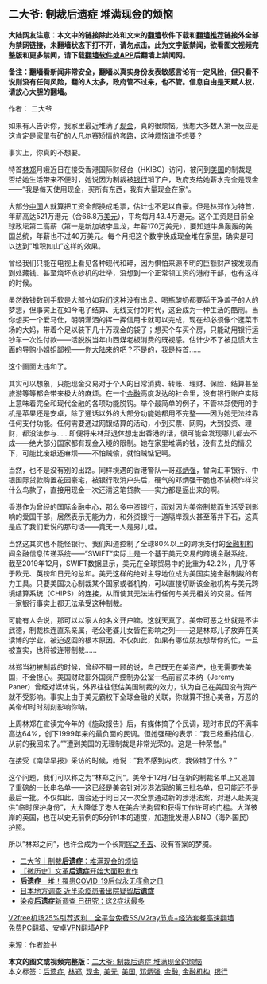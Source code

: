  <h2>二大爷: 制裁后遗症 堆满现金的烦恼</h2> <p class="notice"><b>大陆网友注意：本文中的链接除此处和文末的<a href="https://github.com/bannedbook/fanqiang" >翻墙</a>软件下载和<a href="https://github.com/killgcd/justmysocks/blob/master/README.md">翻墙推荐</a>链接外全部为禁网链接，未翻墙状态下打不开，请勿点击。此为文字版禁闻，欲看图文视频完整版和更多禁闻，请下载<a href="https://github.com/bannedbook/fanqiang">翻墙软件或APP</a>后翻墙上禁闻网。</p><p>备注：翻墙看新闻非常安全，翻墙以真实身份发表敏感言论有一定风险，但只看不说则没有任何风险，翻的人太多，政府管不过来，也不管。信息自由是天赋人权，请放心大胆的翻墙。</b></p>  <div class="entry"> <p>作者： 二大爷</p> <p>如果有人告诉你，我家里最近堆满了<a href="https://www.bannedbook.org/bnews/tag/%E7%8E%B0%E9%87%91/" class="st_tag internal_tag" rel="tag" title="标签 现金 下的日志">现金</a>，真的很烦恼。我想大多数人第一反应是这肯定是家里有矿的人凡尔赛矫情的套路，这种烦恼谁不想要？</p> <p>事实上，你真的不想要。</p> <p>特首<a href="https://www.bannedbook.org/bnews/tag/%E6%9E%97%E9%83%91/" class="st_tag internal_tag" rel="tag" title="标签 林郑 下的日志">林郑</a>月娥近日在接受香港国际财经台（HKIBC）访问，被问到<a href="https://www.bannedbook.org/bnews/tag/%e7%be%8e%e5%9b%bd/" class="st_tag internal_tag" rel="tag" title="标签 美国 下的日志">美国</a>的制裁是否给她生活带来不便时，她说因为制裁被<a href="https://www.bannedbook.org/bnews/tag/%e9%93%b6%e8%a1%8c/" class="st_tag internal_tag" rel="tag" title="标签 银行 下的日志">银行</a>销了户，政府支给她薪水完全是现金——&#8221;我是每天使用现金，买所有东西，我有大量现金在家&#8221;。</p>  <p>大部分<span class='wp_keywordlink_affiliate'><a href="https://www.bannedbook.org/" title="中国" target="_blank">中国</a></span>人就算把工资全部换成毛票，估计也不足以自豪。但是林郑作为特首，年薪高达521万港元（合66.8万<a href="https://www.bannedbook.org/bnews/tag/%e7%be%8e%e5%85%83/" class="st_tag internal_tag" rel="tag" title="标签 美元 下的日志">美元</a>），平均每月43.4万港元。这个工资是目前全球政坛第二高薪（第一是新加坡李显龙，年薪170万美元），要知道牛鼻轰轰的美国总统，年薪也不过40万美元。每个月把这个数字换成现金堆在家里，确实是可以达到&#8221;堆积如山&#8221;这样的效果。</p> <p>曾经我们只能在电视上看见各种现代和珅，因为惧怕来源不明的巨额财产被发现而到处藏钱、甚至烧坏点钞机的壮举，没想到一个正常领工资的港府干部，也有这样的时候。</p> <p>虽然数钱数到手软是大部分如我们这种没有出息、喝瓶酸奶都要舔干净盖子的人的梦想，但事实上在如今电子结算、无线支付的时代，这会成为一种生活的酷刑。当你想买一个爱马仕，明明潇洒的挥一挥信用卡就可以完成，现在却必须像个逛菜市场的大妈，带着个足以装下几十万现金的袋子；想买个车买个房，只能动用银行运钞车一次性付款——活脱脱当年山西煤老板消费的既视感。估计少不了被见惯大世面的导购小姐姐鄙视——你<span class='wp_keywordlink_affiliate'><a href="https://www.bannedbook.org/" title="大陆" target="_blank">大陆</a></span>来的吧？不是的，我是特首……</p> <p>这个画面太违和了。</p>  <p>其实可以想象，只能现金交易对于个人的日常消费、转账、理财、保险、结算甚至旅游等等都会带来极大的麻烦。在一个<a href="https://www.bannedbook.org/bnews/tag/%E9%87%91%E8%9E%8D/" class="st_tag internal_tag" rel="tag" title="标签 金融 下的日志">金融</a>高度发达的社会里，没有银行账户实际上意味着完全和现代金融的各项功能脱钩。举个最简单的例子，不管林郑使用的手机是苹果还是安卓，除了通话以外的大部分功能她都用不完整——因为她无法挂靠任何支付功能。任何需要通过网银结算的活动，小到买票、网购，大到投资、理财，都没法参与……即便将来林郑退休想走出香港的话，很可能会发现哪儿都去不成——绝大部分国家都有现金入境的限制。她在家里堆满的钱，没有去处的情况下，可能比废纸还麻烦——不怕贼偷，就怕贼惦记啊。</p> <p>当然，也不是没有别的出路。同样境遇的香港警队一哥<a href="https://www.bannedbook.org/bnews/tag/%E9%82%93%E7%82%B3%E5%BC%BA/" class="st_tag internal_tag" rel="tag" title="标签 邓炳强 下的日志">邓炳强</a>，曾向汇丰银行、中银国际贷款购置花园豪宅，被银行取消户头后，硬气的邓炳强干脆也不装模作样贷什么鸟款了，直接用现金一次还清这笔贷款——实力都是逼出来的啊。</p> <p>香港作为曾经的国际金融中心，那么多中资银行，面对因为美帝制裁而生活受到影响的爱国干部，居然表示无能为力，和外资银行一道隔岸观火甚至落井下石，这真是应了我们爱说的那句话——竟无一人是男儿哇。</p> <p>当然这其实也不能怪银行。我们知道控制了全球80%以上的跨境支付的<a href="https://www.bannedbook.org/bnews/tag/%E9%87%91%E8%9E%8D%E6%9C%BA%E6%9E%84/" class="st_tag internal_tag" rel="tag" title="标签 金融机构 下的日志">金融机构</a>间金融信息传递系统——&#8221;SWIFT&#8221;实际上是一个基于美元交易的跨境金融系统。截至2019年12月，SWIFT数据显示，美元在全球贸易中的比重为42.2%，几乎等于欧元、英镑和日元的总和。美元这样的绝对主导地位成为美国实施金融制裁的有力工具。只要美国决心制裁某个国家或者机构，可以直接切断该金融机构与美元跨境结算系统（CHIPS）的连接，从而使其无法进行任何与美元相关的交易。任何一家银行事实上都无法承受这种制裁。</p>  <p>可能有人会说，那可以以家人的名义开户嘛。这就天真了。美帝可恶之处就是不讲武德，制裁株连直系亲属，老公老婆儿女皆在影响之列——这是林郑儿子放弃在美读博的学业，被迫返回的根本原因。不仅如此，如果有哪位朋友想帮你的忙，一旦被查实，也将被连带制裁……</p> <p>林郑当初被制裁的时候，曾经不屑一顾的说，自己既无在美资产，也无需要去美国，不会担心。美国财政部外国资产控制办公室一名前官员本纳（Jeremy Paner）曾经对媒体说，外界往往低估美国制裁的效力，认为自己在美国没有资产就不受影响。事实上由于美元霸权下全球金融的关联，你就算不担心美帝，万恶的美帝却时时刻刻影响你呐。</p> <p>上周林郑在宣读完今年的《施政报告》后，有媒体搞了个民调，现时市民的不满率高达64%，创下1999年来的最负面的民调。但她强硬的表示：&#8221;我已经重拾信心，从前的我回来了。&#8221;&#8221;遭到美国的无理制裁是非常光荣的。这是一种荣誉。&#8221;</p> <p>在接受《南华早报》采访的时候，她说：&#8221;我不感到内疚，我做错了什么？&#8221;</p>  <p>这个问题，我们可以称之为&#8221;林郑之问&#8221;。美帝于12月7日在新的制裁名单上又追加了重磅的一长串名单——这已经是美帝针对涉港法案的第三批名单，但可能还不是最后一批。不仅如此，国会还于同日又一次全票通过新的涉港法案，对港人赴美提供&#8221;临时保护身份&#8221;，大大降低了港人在美合法拘留和获得工作许可的门槛。大洋彼岸的英国，也在以史无前例的5分钟1本的速度，加速批发港人BNO（海外国民）护照。</p> <p>所以&#8221;林郑之问&#8221;，也许会成为一个长期<span class='wp_keywordlink'><a href="https://www.bannedbook.org/forum2/topic1699.html" title="正见网《章冬：挥之不去》" target="_blank">挥之不去</a></span>、没有答案的梦魇。</p> <ul class='op-related-articles' title='相关阅读'> <li><a href='https://www.bannedbook.org/bnews/baitai/20201210/1445050.html' target='_blank'>二大爷｜制裁<b>后遗症</b>：堆满现金的烦恼</a></li> <li><a href='https://www.bannedbook.org/bnews/bblog/20201126/1437259.html' target='_blank'>〖微历史〗文革<b>后遗症</b>开始大面积发作</a></li> <li><a href='https://www.bannedbook.org/bnews/comments/20201118/1433001.html' target='_blank'><b>后遗症</b>一堆！罹患COVID-19后似永无痊愈之日</a></li> <li><a href='https://www.bannedbook.org/bnews/comments/20201114/1430954.html' target='_blank'>日本地方调查 近半染疫患者出院疑留<b>后遗症</b></a></li> <li><a href='https://www.bannedbook.org/bnews/cnnews/20201024/1419412.html' target='_blank'>染疫<b>后遗症</b>新调查 日研究：这2症状最多</a></li> </ul> <p class="texttj"> <a href="https://www.bannedbook.org/forum23/topic22702.html" target="_blank">V2free机场25%引荐返利：全平台免费SS/V2ray节点+经济套餐高速翻墙</a><br/> <a href="https://github.com/bannedbook/fanqiang/wiki/%E7%A6%81%E9%97%BB%E7%BD%91%E5%AE%89%E5%8D%93%E7%BF%BB%E5%A2%99%E6%96%B0%E9%97%BBAPP" target="_blank">免费PC翻墙、安卓VPN翻墙APP</a></p><p> 来源：作者脸书 </p><a name='sharetosocial'></a>       <div><b>本文的图文或视频完整版</b>：<a href='https://www.bannedbook.org/bnews/comments/20201210/1445104.html'>二大爷: 制裁后遗症 堆满现金的烦恼</a></div>  </div><!--END ENTRY--> <div class="postfooter"> <div>本文标签：<a href="https://www.bannedbook.org/bnews/tag/%E5%90%8E%E9%81%97%E7%97%87/" rel="tag">后遗症</a>, <a href="https://www.bannedbook.org/bnews/tag/%E6%9E%97%E9%83%91/" rel="tag">林郑</a>, <a href="https://www.bannedbook.org/bnews/tag/%E7%8E%B0%E9%87%91/" rel="tag">现金</a>, <a href="https://www.bannedbook.org/bnews/tag/%e7%be%8e%e5%85%83/" rel="tag">美元</a>, <a href="https://www.bannedbook.org/bnews/tag/%e7%be%8e%e5%9b%bd/" rel="tag">美国</a>, <a href="https://www.bannedbook.org/bnews/tag/%E9%82%93%E7%82%B3%E5%BC%BA/" rel="tag">邓炳强</a>, <a href="https://www.bannedbook.org/bnews/tag/%E9%87%91%E8%9E%8D/" rel="tag">金融</a>, <a href="https://www.bannedbook.org/bnews/tag/%E9%87%91%E8%9E%8D%E6%9C%BA%E6%9E%84/" rel="tag">金融机构</a>, <a href="https://www.bannedbook.org/bnews/tag/%e9%93%b6%e8%a1%8c/" rel="tag">银行</a></div>  </div><!--END POSTFOOTER--> 